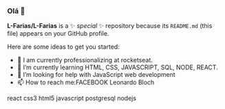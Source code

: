 ### Olá 👋


**L-Farias/L-Farias** is a ✨ _special_ ✨ repository because its `README.md` (this file) appears on your GitHub profile.

Here are some ideas to get you started:

- 🔭 I am currently professionalizing at rocketseat.
- 🌱 I’m currently learning HTML, CSS, JAVASCRIPT, SQL, NODE, REACT.
- 🤔 I’m looking for help with JavaScript web development
- 📫 How to reach me:FACEBOOK Leonardo Bloch

react css3 html5 javascript postgresql nodejs
